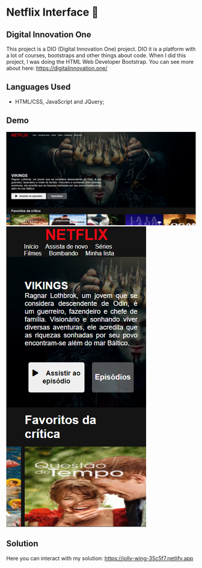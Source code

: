 # Netflix Interface :camera_flash:



## Digital Innovation One

This project is a DIO (Digital Innovation One) project. DIO it is a platform with a lot of courses, bootstraps and other things about code. When I did this project, I was doing the HTML Web Developer Bootstrap. You can see more about here: <https://digitalinnovation.one/>



## Languages Used

- HTML/CSS, JavaScript and JQuery;



## Demo

<img src="/img/desktop.png" alt="My desktop solution"/>
<img src="/img/mobile.png" alt="My mobile solution">


## Solution

Here you can interact with my solution: <https://jolly-wing-35c5f7.netlify.app>
